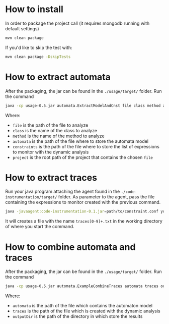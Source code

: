 # How to install
In order to package the project call (it requires mongodb running with default settings)
```bash
mvn clean package
```

If you'd like to skip the test with:
```bash
mvn clean package -DskipTests
```

# How to extract automata
After the packaging, the jar can be found in the `./usage/target/` folder.
Run the command 
```bash 
java -cp usage-0.5.jar automata.ExtractModelAndCnst file class method automata constraints project
```
Where:
* `file` is the path of the file to analyze
* `class` is the name of the class to analyze
* `method` is the name of the method to analyze
* `automata` is the path of the file where to store the automata model
* `constraints` is the path of the file where to store the list of expressions to monitor with the dynamic analysis
* `project` is the root path of the project that contains the chosen `file`

# How to extract traces
Run your java program attaching the agent found in the `./code-instrumentation/target/` folder. 
As parameter to the agent, pass the file containing the expressions to monitor created with the previous command.
```bash
java -javaagent:code-instrumentation-0.1.jar=path/to/constraint.conf yourProgram.jar
```
It will creates a file with the name `traces[0-9]+.txt` in the working directory of where you start the command. 

# How to combine automata and traces
After the packaging, the jar can be found in the `./usage/target/` folder.
Run the command 
```bash 
java -cp usage-0.5.jar automata.ExampleCombineTraces automata traces outputDir
```
Where:
* `automata` is the path of the file which contains the automaton model
* `traces`  is the path of the file which is created with the dynamic analysis
* `outputDir` is the path of the directory in which store the results


